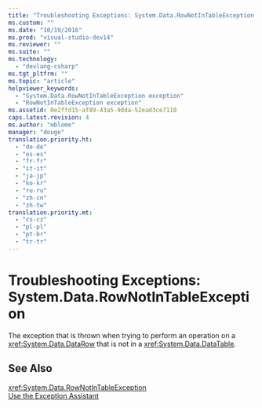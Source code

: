 ```yaml
---
title: "Troubleshooting Exceptions: System.Data.RowNotInTableException | Microsoft Docs"
ms.custom: ""
ms.date: "10/19/2016"
ms.prod: "visual-studio-dev14"
ms.reviewer: ""
ms.suite: ""
ms.technology: 
  - "devlang-csharp"
ms.tgt_pltfrm: ""
ms.topic: "article"
helpviewer_keywords: 
  - "System.Data.RowNotInTableException exception"
  - "RowNotInTableException exception"
ms.assetid: 0e2ffd15-af89-43a5-9dda-52ead3ce7110
caps.latest.revision: 4
ms.author: "mblome"
manager: "douge"
translation.priority.ht: 
  - "de-de"
  - "es-es"
  - "fr-fr"
  - "it-it"
  - "ja-jp"
  - "ko-kr"
  - "ru-ru"
  - "zh-cn"
  - "zh-tw"
translation.priority.mt: 
  - "cs-cz"
  - "pl-pl"
  - "pt-br"
  - "tr-tr"
---
```

# Troubleshooting Exceptions: System.Data.RowNotInTableException
The exception that is thrown when trying to perform an operation on a <xref:System.Data.DataRow> that is not in a <xref:System.Data.DataTable>.  
  
## See Also  
 <xref:System.Data.RowNotInTableException>   
 [Use the Exception Assistant](../Topic/How%20to:%20Use%20the%20Exception%20Assistant.md)